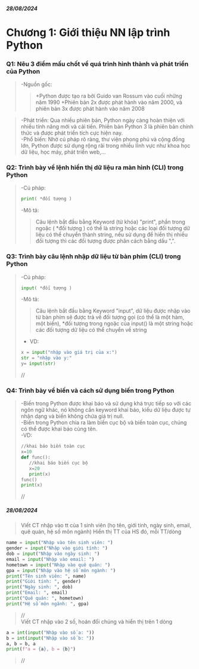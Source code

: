 ##### 28/08/2024

# Chương 1: Giới thiệu NN lập trình Python

### Q1: Nêu 3 điểm mấu chốt về quá trình hình thành và phát triển của Python

> -Nguồn gốc:   
>> +Python được tạo ra bởi Guido van Rossum vào cuối những năm 1990
>> +Phiên bản 2x được phát hành vào năm 2000, và phiên bản 3x được phát hành vào năm 2008
>>

> -Phát triển: Qua nhiều phiên bản, Python ngày càng hoàn thiện với nhiều tính năng mới và cải tiến. Phiên bản Python 3 là phiên bản chính thức và được phát triển tích cực hiện nay.  
> -Phổ biến: Nhờ cú pháp rõ ràng, thư viện phong phú và cộng đồng lớn, Python được sử dụng rộng rãi trong nhiều lĩnh vực như khoa học dữ liệu, học máy, phát triển web,...

### Q2: Trình bày về lệnh hiển thị dữ liệu ra màn hình (CLI) trong Python
>-Cú pháp:
>````py
>print( *đối tượng )
>````
>-Mô tả:
>>Câu lệnh bắt đầu bằng Keyword (từ khóa) "print", phần trong ngoặc ( \*đối tượng ) có thể là string hoặc các loại đối tượng dữ liệu có thể chuyển thành string, nếu sử dụng để hiển thị nhiều đối tượng thì các đối tượng được phân cách bằng dấu ",".

### Q3: Trình bày câu lệnh nhập dữ liệu từ bàn phím (CLI) trong Python
>-Cú pháp:
>````py
>input( *đối tượng )
>````
>-Mô tả:  
>>Câu lệnh bắt đầu bằng Keyword "input", dữ liệu được nhập vào từ bàn phím sẽ được trả về đối tượng gọi (có thể là một hàm, một biến), \*đối tượng trong ngoặc của input() là một string hoặc các đối tượng dữ liệu có thể chuyển về string  
>+ VD:
>````py
>x = input("nhập vào giá trị của x:")
>str = "nhập vào y:"
>y= input(str)
>````
> //
### Q4: Trình bày về biến và cách sử dụng biến trong Python
>-Biến trong Python được khai báo và sử dụng khá trực tiếp so với các ngôn ngữ khác, nó không cần keyword khai báo, kiểu dữ liệu được tự nhận dạng và biến không chứa giá trị null.  
>-Biến trong Python chia ra làm biến cục bộ và biến toàn cục, chúng có thể được khai báo cùng tên.  
>-VD:
>````py
>//khai báo biến toàn cục
>x=10
>def func():
>    //khai báo biến cục bộ
>    x=20
>    print(x)
>func()
>print(x)
>````
> //  

##### 28/08/2024
> Viết CT nhập vào tt của 1 sinh viên (họ tên, giới tính, ngày sinh, email, quê quán, hệ số môn ngành) Hiển thị TT của HS đó, mỗi TT/dòng
````py
name = input("Nhập vào tên sinh viên: ")
gender = input("Nhập vào giới tính: ")
dob = input("Nhập vào ngày sinh: ")
email = input("Nhập vào email: ")
hometown = input("Nhập vào quê quán: ")
gpa = input("Nhập vào hệ số môn ngành: ")
print("Tên sinh viên: ", name)
print("Giới tính: ", gender)
print("Ngày sinh: ", dob)
print("Email: ", email)
print("Quê quán: ", hometown)
print("Hệ số môn ngành: ", gpa)
````
> //  
> Viết CT nhập vào 2 số, hoán đổi chúng và hiển thị trên 1 dòng
````py
a = int(input("Nhập vào số a: "))
b = int(input("Nhập vào số b: "))
a, b = b, a
print(f"a = {a}, b = {b}")
````
> //